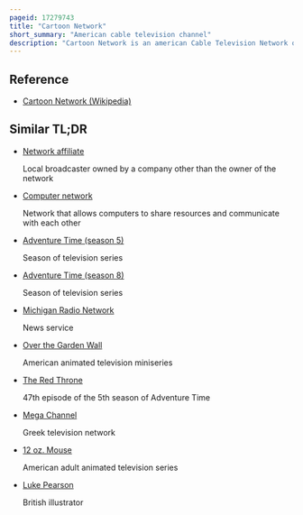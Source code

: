 ```yaml
---
pageid: 17279743
title: "Cartoon Network"
short_summary: "American cable television channel"
description: "Cartoon Network is an american Cable Television Network owned by Warner Bros. Discovery. It is Part of Cartoon Network Inc. , a Division that also has the Broadcasting and Production Activities of Boomerang, Cartoonito, Adult Swim, and Toonami under its Purview. The Channel is based at 1050 Techwood Drive Nw in Atlanta Georgia."
---
```


## Reference

- [Cartoon Network (Wikipedia)](https://en.wikipedia.org/?curid=17279743)

## Similar TL;DR

- [Network affiliate](/tldr/en/network-affiliate)

  Local broadcaster owned by a company other than the owner of the network

- [Computer network](/tldr/en/computer-network)

  Network that allows computers to share resources and communicate with each other

- [Adventure Time (season 5)](/tldr/en/adventure-time-season-5)

  Season of television series

- [Adventure Time (season 8)](/tldr/en/adventure-time-season-8)

  Season of television series

- [Michigan Radio Network](/tldr/en/michigan-radio-network)

  News service

- [Over the Garden Wall](/tldr/en/over-the-garden-wall)

  American animated television miniseries

- [The Red Throne](/tldr/en/the-red-throne)

  47th episode of the 5th season of Adventure Time

- [Mega Channel](/tldr/en/mega-channel)

  Greek television network

- [12 oz. Mouse](/tldr/en/12-oz-mouse)

  American adult animated television series

- [Luke Pearson](/tldr/en/luke-pearson)

  British illustrator
